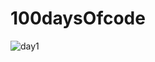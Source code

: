 # 100daysOfcode

![day1](https://github.com/singhswatii/100daysOfcode/assets/89398578/2e12744a-352a-40e5-b5cf-f00ec6ae3428)
